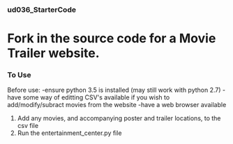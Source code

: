 ### ud036_StarterCode
# Fork in the source code for a Movie Trailer website.

### To Use
Before use:
-ensure python 3.5 is installed (may still work with python 2.7)
-have some way of editting CSV's available if you wish to add/modify/subract
 movies from the website
-have a web browser available

1) Add any movies, and accompanying poster and trailer locations, to the csv file
2) Run the entertainment_center.py file
